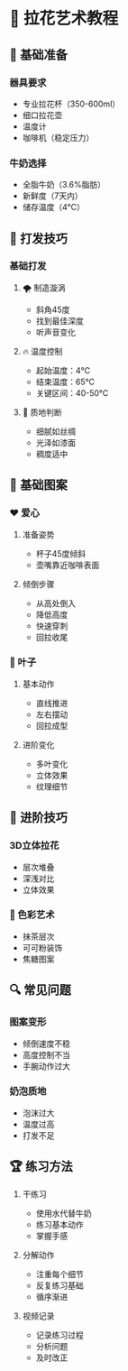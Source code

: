 # 🎨 拉花艺术教程

## 🥛 基础准备
### 器具要求
- 专业拉花杯（350-600ml）
- 细口拉花壶
- 温度计
- 咖啡机（稳定压力）

### 牛奶选择
- 全脂牛奶（3.6%脂肪）
- 新鲜度（7天内）
- 储存温度（4℃）

## 💫 打发技巧
### 基础打发
1. 🌪️ 制造漩涡
   - 斜角45度
   - 找到最佳深度
   - 听声音变化

2. 🔥 温度控制
   - 起始温度：4℃
   - 结束温度：65℃
   - 关键区间：40-50℃

3. 🎯 质地判断
   - 细腻如丝绸
   - 光泽如漆面
   - 稠度适中

## 🎨 基础图案
### ❤️ 爱心
1. 准备姿势
   - 杯子45度倾斜
   - 壶嘴靠近咖啡表面

2. 倾倒步骤
   - 从高处倒入
   - 降低高度
   - 快速穿刺
   - 回拉收尾

### 🍃 叶子
1. 基本动作
   - 直线推进
   - 左右摆动
   - 回拉成型

2. 进阶变化
   - 多叶变化
   - 立体效果
   - 纹理细节

## 🎯 进阶技巧
### 3D立体拉花
- 层次堆叠
- 深浅对比
- 立体效果

### 🎨 色彩艺术
- 抹茶层次
- 可可粉装饰
- 焦糖图案

## 🔍 常见问题
### 图案变形
- 倾倒速度不稳
- 高度控制不当
- 手腕动作过大

### 奶泡质地
- 泡沫过大
- 温度过高
- 打发不足

## 🏆 练习方法
1. 干练习
   - 使用水代替牛奶
   - 练习基本动作
   - 掌握手感

2. 分解动作
   - 注重每个细节
   - 反复练习基础
   - 循序渐进

3. 视频记录
   - 记录练习过程
   - 分析问题
   - 及时改正